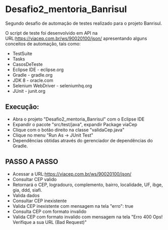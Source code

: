 # Desafio2_mentoria_Banrisul
Segundo desafio de automação de testes realizado para o projeto Banrisul.

O script de teste foi desenvolvido em API na URL:https://viacep.com.br/ws/90020100/json/ apresentando alguns conceitos de automação, tais como:

* TestSuite
* Tasks
* CasosDeTeste
* Eclipse IDE - eclipse.org
* Gradle - gradle.org
* JDK 8 - oracle.com
* Selenium WebDriver - seleniumhq.org
* JUnit - junit.org

## Execução:
* Abra o projeto "Desafio2_mentoria_Banrisul" com o Eclipse IDE
* Expandir o pacote "src/test/java", expandir Package viaCep
* Clique com o botão direito na classe "validaCep.java"
* Clique no menu "Run As -> JUnit Test"
* Dependências obtidas através do gerenciador de dependências do Gradle.

## PASSO A PASSO
* Acessar a URL:https://viacep.com.br/ws/90020100/json/
* Consultar CEP valido
* Retornará o CEP, logradouro, complemento, bairro, localidade, UF, ibge, gia, ddd, siafi.
* Valida dados
* Consultar CEP inexistente 
* Valida CEP inexistente com mensagem na tela "erro": true
* Consulta CEP com formato invalido
* Valida CEP com formato invalido com mensagem na tela "Erro 400 Ops! Verifique a sua URL (Bad Request)"
